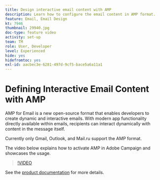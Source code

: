 ```yaml
---
title: Design interactive email content with AMP
description: Learn how to configure the email content in AMP format.
feature: Email, Email Design
kt: 7946
thumbnail: 29940.jpg
doc-type: feature video
activity: set-up
team: TM
role: User, Developer
level: Experienced
hide: yes
hidefromtoc: yes
exl-id: aacbec3e-6281-497d-9cf5-bace5a6a11a1
---
```

# Defining Interactive Email Content with AMP

AMP for Email is a new open-source format that enables developers to create dynamic and interactive emails. With modern app functionality directly available within emails, recipients can interact dynamically with content in the message itself.

Currently only Gmail, Outlook, and Mail.ru support the AMP format.

The video below explains how to activate AMP in Adobe Campaign and showcases the usage.

>[!VIDEO](https://video.tv.adobe.com/v/29940?quality=12&learn=on)

See the [product documentation](https://experienceleague.adobe.com/docs/campaign-classic/using/sending-messages/sending-emails/defining-interactive-content.html?lang=en#about-amp-for-email) for more details.
